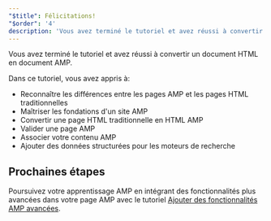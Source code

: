 ```yaml
---
"$title": Félicitations!
"$order": '4'
description: 'Vous avez terminé le tutoriel et avez réussi à convertir un document HTML en document AMP. Dans ce tutoriel, vous avez appris à: - Reconnaître les différences entre AMP et ...'
---
```


Vous avez terminé le tutoriel et avez réussi à convertir un document HTML en document AMP.

Dans ce tutoriel, vous avez appris à:

- Reconnaître les différences entre les pages AMP et les pages HTML traditionnelles
- Maîtriser les fondations d'un site AMP
- Convertir une page HTML traditionnelle en HTML AMP
- Valider une page AMP
- Associer votre contenu AMP
- Ajouter des données structurées pour les moteurs de recherche

## Prochaines étapes

Poursuivez votre apprentissage AMP en intégrant des fonctionnalités plus avancées dans votre page AMP avec le tutoriel [Ajouter des fonctionnalités AMP avancées](../../../../documentation/guides-and-tutorials/start/add_advanced/index.md).
